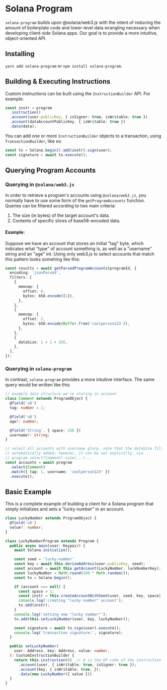 # Solana Program

`solana-program` builds upon @solana/web3.js with the intent of reducing the
amount of boilerplate code and lower-level data wrangling necessary when
developing client-side Solana apps. Our goal is to provide a more intuitive,
object-oriented API.

## Installing

`yarn add solana-program` or `npm install solana-program`.

## Building & Executing Instructions

Custom instructions can be built using the `InstructionBuilder` API. For example:

```typescript
const instr = program
  .instruction()
  .account(user.publicKey, { isSigner: true, isWritable: true })
  .account(dataAccountPublicKey, { isWritable: true })
  .data(data);
```

You can add one or more `InstructionBuilder` objects to a transaction, using
`TransactionBuilder`, like so:

```typescript
const tx = Solana.begin().add(instr).sign(user);
const signature = await tx.execute();
```

## Querying Program Accounts

### Querying in `@solana/web3.js`

In order to retrieve a program's accounts using `@solana/web3.js`, you normally
have to use some form of the `getProgramAccounts` function. Queries can be
filtered according to two main criteria:

1. The size (in bytes) of the target account's data.
2. Contents of specific slices of base58-encoded data.

#### Example:

Suppose we have an account that stores an initial "tag" byte, which indicates
what "type" of account something is, as well as a "username" string and an "age"
int. Using only web3.js to select accounts that match this pattern looks
somehing like this:

```typescript
const results = await getParsedProgramAccounts(programId, {
  encoding: 'jsonParsed',
  filters: [
    {
      memcmp: {
        offset: 0,
        bytes: b58.encode([1]),
      },
    },
    {
      memcmp: {
        offset: 2,
        bytes: b58.encode(Buffer.from('coolperson123')),
      },
    },
    {
      dataSize: 1 + 1 + 256,
    },
  ],
});
```

### Querying in `solana-program`

In contrast, `solana-program` provides a more intuitive interface. The same
query would be written like this:

```typescript
// example data structure we're storing in account
class Comment extends ProgramObject {
  @field('u8')
  tag: number = 1;

  @field('u8')
  age?: number;

  @field('String', { space: 256 })
  username?: string;
}

// select all accounts with username glorp. note that the dataSize filter is
// automatically added; however, it can be set explicitly, via
// program.select(Comment).size(...)...
const accounts = await program
  .select(Comment)
  .match({ tag: 1, username: 'coolperson123' })
  .execute();
```

## Basic Example

This is a complete example of building a client for a Solana program that simply
initializes and sets a "lucky number" in an account.

```typescript
class LuckyNumber extends ProgramObject {
  @field('u8')
  value?: number;
}

class LuckyNumberProgram extends Program {
  public async main(user: Keypair) {
    await Solana.initialize();

    const seed = 'lucky-number'
    const key = await this.deriveAddress(user.publicKey, seed);
    const account = await this.getAccount(LuckyNumber, luckNumberKey);
    const luckyNumber = Math.round(100 * Math.random());
    const tx = Solana.begin();

    if (account === null) {
      const space = 1;
      const instr = this.createAccountWithSeed(user, seed, key, space)
      console.log('creating "lucky number" account');
      tx.add(instr);
    }
    console.log('setting new "lucky number"');
    tx.add(this.setLuckyNumber(user, key, luckyNumber));

    const signature = await tx.sign(user).execute();
    console.log('transaction signature:', signature);
  }

  public setLuckyNumber(
    user: Address, key: Address, value: number,
  ): CustomInstructionBuilder {
    return this.instruction(0)  // 0 is the OP code of the instruction
      .account(user, { isWritable: true, isSigner: true });
      .account(key, { isWritable: true, });
      .data(new LuckyNumber({ value }))
  }
}

```
